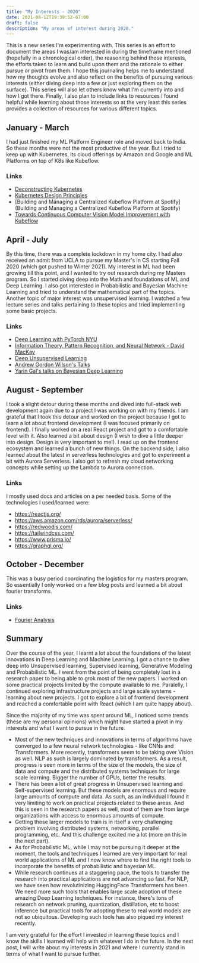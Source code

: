 ```yaml
---
title: "My Interests - 2020"
date: 2021-08-12T19:39:52-07:00
draft: false
description: "My areas of interest during 2020."
---
```


This is a new series I'm experimenting with. This series is an effort to document the areas I was/am interested in during the timeframe mentioned (hopefully in a chronological order), the reasoning behind those interests, the efforts taken to learn and build upon them and the rationale to either pursue or pivot from them. I hope this journaling helps me to understand how my thoughts evolve and also reflect on the benefits of pursuing various interests (either diving deep into a few or just exploring them on the surface). This series will also let others know what I'm currently into and how I got there. Finally, I also plan to include links to resources I found helpful while learning about those interests so at the very least this series provides a collection of resources for various different topics.

## January - March
I had just finished my ML Platform Engineer role and moved back to India. So these months were not the most productive of the year. But I tried to keep up with Kubernetes, its cloud offerings by Amazon and Google and ML Platforms on top of K8s like Kubeflow.
### Links
- [Deconstructing Kubernetes](https://www.youtube.com/watch?v=90kZRyPcRZw)
- [Kubernetes Design Principles](https://www.youtube.com/watch?v=ZuIQurh_kDk)
- [Building and Managing a Centralized Kubeflow Platform at Spotify](Building and Managing a Centralized Kubeflow Platform at Spotify)
- [Towards Continuous Computer Vision Model Improvement with Kubeflow](https://www.youtube.com/watch?v=9UPnCo-LG04)

## April - July
By this time, there was a complete lockdown in my home city. I had also received an admit from UCLA to pursue my Master's in CS starting Fall 2020 (which got pushed to Winter 2021). My interest in ML had been growing till this point, and I wanted to try out research during my Masters program. So I started diving deep into the Math and foundations of ML and Deep Learning. I also got interested in Probabilistic and Bayesian Machine Learning and tried to understand the mathematical part of the topics. Another topic of major interest was unsupervised learning. I watched a few lecture series and talks pertaining to these topics and tried implementing some basic projects.

### Links
- [Deep Learning with PyTorch NYU](https://www.youtube.com/playlist?list=PLLHTzKZzVU9e6xUfG10TkTWApKSZCzuBI)
- [Information Theory, Pattern Recognition, and Neural Network - David MacKay](https://www.youtube.com/playlist?list=PLruBu5BI5n4aFpG32iMbdWoRVAA-Vcso6)
- [Deep Unsupervised Learning](https://sites.google.com/view/berkeley-cs294-158-sp20/home)
- [Andrew Gordon Wilson's Talks](https://www.youtube.com/watch?v=E1qhGw8QxqY)
- [Yarin Gal's talks on Bayesian Deep Learning](https://www.youtube.com/watch?v=G6tUZRHnJYc)

## August - September
I took a slight detour during these months and dived into full-stack web development again due to a project I was working on with my friends. I am grateful that I took this detour and worked on the project because I got to learn a lot about frontend development (I was focused primarily on frontend). I finally worked on a real React project and got to a comfortable level with it. Also learned a bit about design (I wish to dive a little deeper into design. Design is very important to me!). I read up on the frontend ecosystem and learned a bunch of new things. On the backend side, I also learned about the latest in serverless technologies and got to experiment a bit with Aurora Serverless. I also got to refresh my cloud networking concepts while setting up the Lambda to Aurora connection.

### Links
I mostly used docs and articles on a per needed basis. Some of the technologies I used/learned were:
- https://reactjs.org/
- https://aws.amazon.com/rds/aurora/serverless/
- https://redwoodjs.com/
- https://tailwindcss.com/
- https://www.prisma.io/
- https://graphql.org/

## October - December

This was a busy period coordinating the logistics for my masters program. So essentially I only worked on a few blog posts and learned a bit about fourier transforms.

### Links
- [Fourier Analysis](https://www.youtube.com/playlist?list=PLMrJAkhIeNNT_Xh3Oy0Y4LTj0Oxo8GqsC)

## Summary
Over the course of the year, I learnt a lot about the foundations of the latest innovations in Deep Learning and Machine Learning. I got a chance to dive deep into Unsupervised learning, Supervised learning, Generative Modeling and Probabilistic ML. I went from the point of being completely lost in a research paper to being able to grok most of the new papers. I worked on some practical projects limited by the compute available to me. Paralelly, I continued exploring infrastructure projects and large scale systems - learning about new projects. I got to explore a bit of frontend development and reached a comfortable point with React (which I am quite happy about).

Since the majority of my time was spent around ML, I noticed some trends (these are my personal opinions) which might have started a pivot in my interests and what I want to pursue in the future.
- Most of the new techniques and innovations in terms of algorithms have converged to a few neural network technologies - like CNNs and Transformers. More recently, transformers seem to be taking over Vision as well. NLP as such is largely dominated by transformers. As a result, progress is seen more in terms of the size of the models, the size of data and compute and the distributed systems techniques for large scale learning. Bigger the number of GPUs, better the results.
- There has been a lot of great progress in Unsupervised learning and Self-supervised learning. But these models are enormous and require large amounts of compute and data. As such, as an individual I found it very limiting to work on practical projects related to these areas. And this is seen in the research papers as well, most of them are from large organizations with access to enormous amounts of compute.
- Getting these larger models to train is in itself a very challenging problem involving distributed systems, networking, parallel programming, etc. And this challenge excited me a lot (more on this in the next part).
- As for Probabilistic ML, while I may not be pursuing it deeper at the moment, the tools and techniques I learned are very important for real world applications of ML and I now know where to find the right tools to incorporate the benefits of probabilistic and bayesian ML.
- While research continues at a staggering pace, the tools to transfer the research into practical applications are not advancing so fast. For NLP, we have seen how revolutinizing HuggingFace Transformers has been. We need more such tools that enables large scale adoption of these amazing Deep Learning techniques. For instance, there's tons of research on network pruning, quantization, distillation, etc to boost inference but practical tools for adopting these to real world models are not so ubiquitous. Developing such tools has also piqued my interest recently.

I am very grateful for the effort I invested in learning these topics and I know the skills I learned will help with whatever I do in the future. In the next post, I will write about my interests in 2021 and where I currently stand in terms of what I want to pursue further.